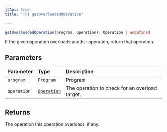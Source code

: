 ```yaml
---
jsApi: true
title: "[F] getOverloadedOperation"

---
```

```ts
getOverloadedOperation(program, operation): Operation | undefined
```

If the given operation overloads another operation, return that operation.

## Parameters

| Parameter | Type | Description |
| :------ | :------ | :------ |
| `program` | [`Program`](../interfaces/Program.md) | Program |
| `operation` | [`Operation`](../interfaces/Operation.md) | The operation to check for an overload target. |

## Returns

The operation this operation overloads, if any.
